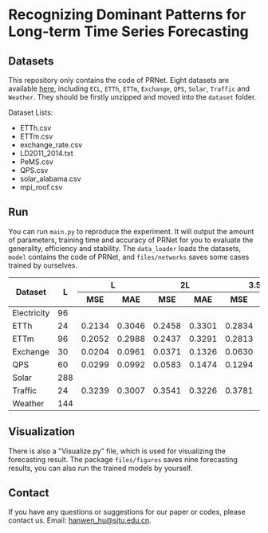 # Recognizing Dominant Patterns for Long-term Time Series Forecasting

## Datasets
This repository only contains the code of PRNet. Eight datasets are available [here](https://github.com/Hanwen-Hu/Time-Series-Datasets), including `ECL`, `ETTh`, `ETTm`, `Exchange`, `QPS`, `Solar`, `Traffic` and `Weather`. They should be firstly unzipped and moved into the `dataset` folder.

Dataset Lists: 
* ETTh.csv
* ETTm.csv
* exchange_rate.csv
* LD2011_2014.txt
* PeMS.csv
* QPS.csv
* solar_alabama.csv
* mpi_roof.csv


## Run
You can run `main.py` to reproduce the experiment. It will output the amount of parameters, training time and accuracy of PRNet for you to evaluate the generality, efficiency and stability. 
The `data_loader` loads the datasets, `model` contains the code of PRNet, and `files/networks` saves some cases trained by ourselves.

<table>
<thead>
<tr>
<th rowspan="2">Dataset</th>
<th rowspan="2">L</th>
<th colspan="2">L</th>
<th colspan="2">2L</th>
<th colspan="2">3.5L</th>
<th colspan="2">7.5L</th>
</tr>
<tr>
<th>MSE</th><th>MAE</th>
<th>MSE</th><th>MAE</th>
<th>MSE</th><th>MAE</th>
<th>MSE</th><th>MAE</th>
</tr>
</thead>
<tbody>
<tr>
<td>Electricity</td><td>96</td>
</tr>
<tr>
<td>ETTh</td><td>24</td>
<td>0.2134</td><td>0.3046</td>
<td>0.2458</td><td>0.3301</td>
<td>0.2834</td><td>0.3576</td>
<td>0.3328</td><td>0.3969</td>
</tr>
<tr>
<td>ETTm</td><td>96</td>
<td>0.2052</td><td>0.2988</td>
<td>0.2437</td><td>0.3291</td>
<td>0.2813</td><td>0.3571</td>
<td>0.3366</td><td>0.3987</td>
</tr>
<tr>
<td>Exchange</td><td>30</td>
<td>0.0204</td><td>0.0961</td>
<td>0.0371</td><td>0.1326</td>
<td>0.0630</td><td>0.1765</td>
<td>0.1357</td><td>0.2635</td>
</tr>
<tr>
<td>QPS</td><td>60</td>
<td>0.0299</td><td>0.0992</td>
<td>0.0583</td><td>0.1474</td>
<td>0.1294</td><td>0.2297</td>
<td>0.3233</td><td>0.3853</td>
</tr>
<tr>
<td>Solar</td><td>288</td>
</tr>
<tr>
<td>Traffic</td><td>24</td>
<td>0.3239</td><td>0.3007</td>
<td>0.3541</td><td>0.3226</td>
<td>0.3781</td><td>0.3380</td>
<td>0.3794</td><td>0.3365</td>
</tr>
<tr>
<td>Weather</td><td>144</td>
</tr>
</tbody>
</table>


## Visualization
There is also a "Visualize.py" file, which is used for visualizing the forecasting result.
The package `files/figures` saves nine forecasting results, you can also run the trained models by yourself.

## Contact
If you have any questions or suggestions for our paper or codes, please contact us. Email: hanwen_hu@sjtu.edu.cn.

